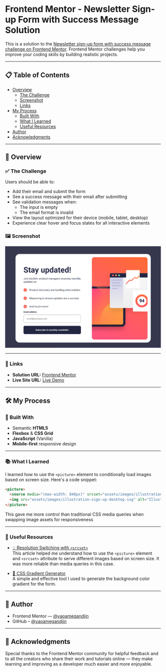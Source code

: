 # Frontend Mentor - Newsletter Sign-up Form with Success Message Solution

This is a solution to the [Newsletter sign-up form with success message challenge on Frontend Mentor](https://www.frontendmentor.io/challenges/newsletter-signup-form-with-success-message-3FC1AZbNrv). Frontend Mentor challenges help you improve your coding skills by building realistic projects.

---

## 📋 Table of Contents

- [Overview](#overview)
  - [The Challenge](#the-challenge)
  - [Screenshot](#screenshot)
  - [Links](#links)
- [My Process](#my-process)
  - [Built With](#built-with)
  - [What I Learned](#what-i-learned)
  - [Useful Resources](#useful-resources)
- [Author](#author)
- [Acknowledgments](#acknowledgments)

---

## 🧾 Overview

### ✅ The Challenge

Users should be able to:

- Add their email and submit the form
- See a success message with their email after submitting
- See validation messages when:
  - The input is empty
  - The email format is invalid
- View the layout optimized for their device (mobile, tablet, desktop)
- Experience clear hover and focus states for all interactive elements

### 🖼️ Screenshot

![Newsletter Sign-up Screenshot](image.png)

---

### 🔗 Links

- **Solution URL:** [Frontend Mentor](https://www.frontendmentor.io/solutions/responsive-newsletter-sign-up-form-using-html-css-and-javascript-xk4FzoXAPh)
- **Live Site URL:** [Live Demo](https://newsletter-sign-up-ya.netlify.app)

---

## 🛠️ My Process

### 🔧 Built With

- Semantic **HTML5**
- **Flexbox** & **CSS Grid**
- **JavaScript** (Vanilla)
- **Mobile-first** responsive design

---

### 📚 What I Learned

I learned how to use the `<picture>` element to conditionally load images based on screen size. Here's a code snippet:

```html
<picture>
  <source media="(max-width: 846px)" srcset="assets/images/illustration-sign-up-mobile.svg" />
  <img src="assets/images/illustration-sign-up-desktop.svg" alt="Illustration Image" />
</picture>
```
This gave me more control than traditional CSS media queries when swapping image assets for responsiveness

---

### 📌 Useful Resources

- [💡 Resolution Switching with `<srcset>`](https://blog.prototypr.io/resolution-switching-to-viewport-based-image-easily-with-srcset-bc779881b80a)  
  This article helped me understand how to use the `<picture>` element and `<srcset>` attribute to serve different images based on screen size. It was more reliable than media queries in this case.

- [🎨 CSS Gradient Generator](https://mycolor.space/gradient?ori=to+right&hex=%23FA6057&hex2=%23F95776&sub=1)  
  A simple and effective tool I used to generate the background color gradient for the form.

---

## 👤 Author

- Frontend Mentor — [@yaoamegandjin](https://www.frontendmentor.io/profile/yaoamegandjin)
- GitHub – [@yaoamegandjin](https://github.com/yaoamegandjin)

---

## 🙏 Acknowledgments

Special thanks to the Frontend Mentor community for helpful feedback and to all the creators who share their work and tutorials online — they make learning and improving as a developer much easier and more enjoyable.
